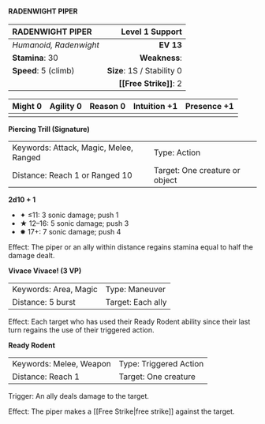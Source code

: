 #### RADENWIGHT PIPER

| RADENWIGHT PIPER       |        **Level 1 Support** |
| :--------------------- | -------------------------: |
| *Humanoid, Radenwight* |                  **EV 13** |
| **Stamina**: 30        |              **Weakness**: |
| **Speed**: 5 (climb)   | **Size**: 1S / Stability 0 |
|                        |     **[[Free Strike]]**: 2 |

| **Might** 0 | **Agility** 0 | **Reason** 0 | **Intuition** +1 | **Presence** +1 |
| ----------- | ------------- | ------------ | ---------------- | --------------- |
|             |               |              |                  |                 |

**Piercing Trill (Signature)**

|                                        |                                |
| :------------------------------------- | :----------------------------- |
| Keywords: Attack, Magic, Melee, Ranged | Type: Action                   |
| Distance: Reach 1 or Ranged 10         | Target: One creature or object |

**2d10 + 1**

- ✦ ≤11: 3 sonic damage; push 1
- ★ 12–16: 5 sonic damage; push 3
- ✸ 17+: 7 sonic damage; push 4

Effect: The piper or an ally within distance regains stamina equal to half the damage dealt.

**Vivace Vivace! (3 VP)**

|                       |                   |
| :-------------------- | :---------------- |
| Keywords: Area, Magic | Type: Maneuver    |
| Distance: 5 burst     | Target: Each ally |

Effect: Each target who has used their Ready Rodent ability since their last turn regains the use of their triggered action.

**Ready Rodent**

|                         |                        |
| :---------------------- | :--------------------- |
| Keywords: Melee, Weapon | Type: Triggered Action |
| Distance: Reach 1       | Target: One creature   |

Trigger: An ally deals damage to the target.

Effect: The piper makes a [[Free Strike|free strike]] against the target.
